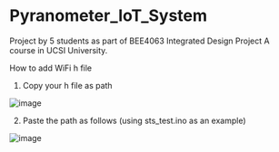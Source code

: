 # Pyranometer_IoT_System
Project by 5 students as part of BEE4063 Integrated Design Project A course in UCSI University.

How to add WiFi h file
1. Copy your h file as path

![image](https://user-images.githubusercontent.com/79315379/181399661-a6042c9c-95cf-4268-b4d1-5aed61064627.png)

2. Paste the path as follows (using sts_test.ino as an example)

![image](https://user-images.githubusercontent.com/79315379/181399767-b5a2e6d1-ce13-4b3e-9dfc-feae0400dc27.png)
